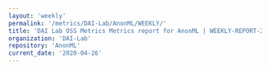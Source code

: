 ```yaml
---
layout: 'weekly'
permalink: '/metrics/DAI-Lab/AnonML/WEEKLY/'
title: 'DAI Lab OSS Metrics Metrics report for AnonML | WEEKLY-REPORT-2020-04-26'
organization: 'DAI-Lab'
repository: 'AnonML'
current_date: '2020-04-26'
---
```

